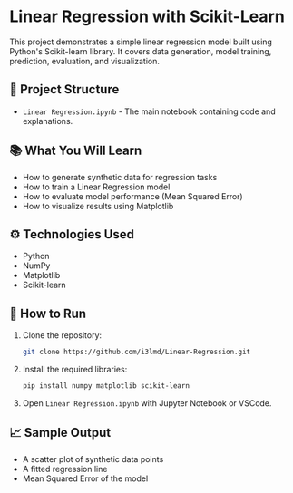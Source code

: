 # Linear Regression with Scikit-Learn

This project demonstrates a simple linear regression model built using Python's Scikit-learn library. It covers data generation, model training, prediction, evaluation, and visualization.

## 📂 Project Structure
- `Linear Regression.ipynb` - The main notebook containing code and explanations.

## 📚 What You Will Learn
- How to generate synthetic data for regression tasks
- How to train a Linear Regression model
- How to evaluate model performance (Mean Squared Error)
- How to visualize results using Matplotlib

## ⚙️ Technologies Used
- Python
- NumPy
- Matplotlib
- Scikit-learn

## 🚀 How to Run
1. Clone the repository:
    ```bash
    git clone https://github.com/i3lmd/Linear-Regression.git
    ```
2. Install the required libraries:
    ```bash
    pip install numpy matplotlib scikit-learn
    ```
3. Open `Linear Regression.ipynb` with Jupyter Notebook or VSCode.

## 📈 Sample Output
- A scatter plot of synthetic data points
- A fitted regression line
- Mean Squared Error of the model
